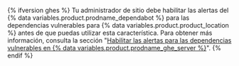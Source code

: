 {% ifversion ghes %}
Tu administrador de sitio debe habilitar
las alertas del {% data variables.product.prodname_dependabot %} para las dependencias vulnerables para {% data variables.product.product_location %} antes de que puedas utilizar esta característica. Para obtener más información, consulta la sección "[Habilitar las alertas para las dependencias vulnerables en {% data variables.product.prodname_ghe_server %}](/admin/configuration/enabling-alerts-for-vulnerable-dependencies-on-github-enterprise-server)".
{% endif %}
